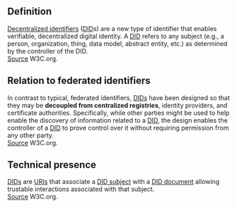 ## Definition
[Decentralized identifiers](https://www.w3.org/TR/did-core/#dfn-decentralized-identifiers) ([DID](https://www.w3.org/TR/did-core/#dfn-decentralized-identifiers)s) are a new type of identifier that enables verifiable, decentralized digital identity. A [DID](https://www.w3.org/TR/did-core/#dfn-decentralized-identifiers) refers to any subject (e.g., a person, organization, thing, data model, abstract entity, etc.) as determined by the controller of the DID.\
[Source](https://www.w3.org/TR/did-core/) W3C.org.

## Relation to federated identifiers
In contrast to typical, federated identifiers, [DIDs](https://www.w3.org/TR/did-core/#dfn-decentralized-identifiers) have been designed so that they may be **decoupled from centralized registries**, identity providers, and certificate authorities. Specifically, while other parties might be used to help enable the discovery of information related to a [DID](https://www.w3.org/TR/did-core/#dfn-decentralized-identifiers), the design enables the controller of a [DID](https://www.w3.org/TR/did-core/#dfn-decentralized-identifiers) to prove control over it without requiring permission from any other party.\
[Source](https://www.w3.org/TR/did-core/) W3C.org.

## Technical presence
[DIDs](https://www.w3.org/TR/did-core/#dfn-decentralized-identifiers) are [URIs](https://www.w3.org/TR/did-core/#dfn-uri) that associate a [DID subject](https://www.w3.org/TR/did-core/#dfn-did-subjects) with a [DID document](https://www.w3.org/TR/did-core/#dfn-did-documents) allowing trustable interactions associated with that subject.\
[Source](https://www.w3.org/TR/did-core/) W3C.org.
